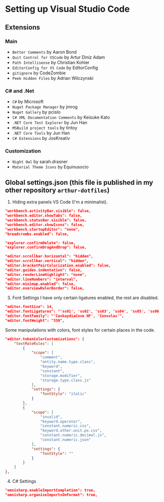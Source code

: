# Setting up Visual Studio Code

## Extensions

### Main

- `Better Comments` by Aaron Bond
- `Quit Control for VSCode` by Artur Diniz Adam
- `Path Intellisense` by Christian Kohler
- `EditorConfig for VS Code` by EditorConfig
- `gitignore` by CodeZombie
- `Peek Hidden Files` by Adrian Wilczynski

### C# and .Net
- `C#` by Microsoft
- `Nuget Package Manager` by jmrog
- `Nuget Gallery` by pcislo
- `C# XML Documentation Comments` by Keisuke Kato
- `.NET Core Test Explorer` by Jun Han
- `MSBuild project tools` by tintoy
- `.NET Core Tools` by Jun Han
- `C# Extensions` by JosKreativ

### Customization
- `Night Owl` by sarah.drasner
- `Material Theme Icons` by Equinusocio

## Global settings.json (this file is published in my other repository `arthur-dotfiles`)

1. Hiding extra panels VS Code (I'm a minimalist).

```json
"workbench.activityBar.visible": false,
"workbench.editor.showTabs": false,
"workbench.statusBar.visible": false,
"workbench.editor.showIcons": false,
"workbench.startupEditor": "none",
"breadcrumbs.enabled": false,

"explorer.confirmDelete": false,
"explorer.confirmDragAndDrop": false,

"editor.scrollbar.horizontal": "hidden",
"editor.scrollbar.vertical": "hidden",
"editor.bracketPairColorization.enabled": false,
"editor.guides.indentation": false,
"editor.renderLineHighlight": "none",
"editor.lineNumbers": "interval",
"editor.minimap.enabled": false,
"editor.overviewRulerBorder": false,
```

3. Font Settings
I have only certain ligatures enabled, the rest are disabled.

```json
"editor.fontSize": 14,
"editor.fontLigatures": "'ss01', 'ss02', 'ss03', 'ss04', 'ss05', 'ss06', 'zero', 'onum'",
"editor.fontFamily": "'CaskaydiaCove NF', 'Consolas'",
"editor.fontWeight": "350",
```

Some manipulations with colors, font styles for certain places in the code.

```json
"editor.tokenColorCustomizations": {
    "textMateRules": [
        {
            "scope": [
                "comment",
                "entity.name.type.class",
                "keyword",
                "constant",
                "storage.modifier",
                "storage.type.class.js"
            ],
            "settings": {
                "fontStyle": "italic"
            }
        },
        {
            "scope": [
                "invalid",
                "keyword.operator",
                "constant.numeric.css",
                "keyword.other.unit.px.css",
                "constant.numeric.decimal.js",
                "constant.numeric.json"
            ],
            "settings": {
                "fontStyle": ""
            }
        }
    ]
},
```

4. C# Settings

```json
"omnisharp.enableImportCompletion": true,
"omnisharp.organizeImportsOnFormat": true,
```
